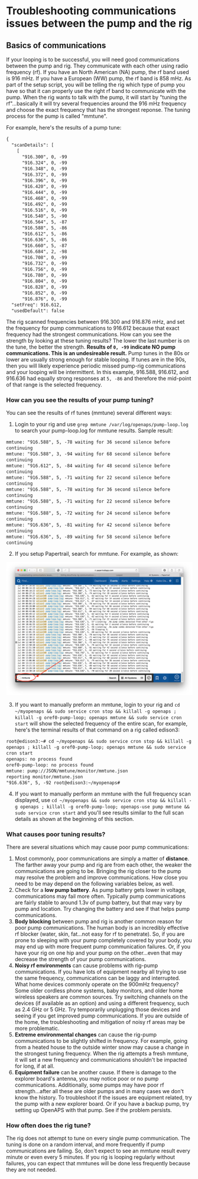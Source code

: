# Troubleshooting communications issues between the pump and the rig

## Basics of communications

If your looping is to be successful, you will need good communications between the pump and rig.  They communicate with each other using radio frequency (rf).  If you have an North American (NA) pump, the rf band used is 916 mHz.  If you have a European (WW) pump, the rf band is 858 mHz.  As part of the setup script, you will be telling the rig which type of pump you have so that it can properly use the right rf band to communicate with the pump.  When the rig wants to talk with the pump, it will start by "tuning the rf"...basically it will try several frequencies around the 916 mHz frequency and choose the exact frequency that has the strongest reponse.  The tuning process for the pump is called "mmtune".

For example, here's the results of a pump tune:
```
{
  "scanDetails": [
    [
      "916.300", 0, -99
      "916.324", 0, -99
      "916.348", 0, -99
      "916.372", 0, -99
      "916.396", 0, -99
      "916.420", 0, -99
      "916.444", 0, -99
      "916.468", 0, -99
      "916.492", 0, -99
      "916.516", 0, -99
      "916.540", 5, -90
      "916.564", 5, -87
      "916.588", 5, -86
      "916.612", 5, -86
      "916.636", 5, -86
      "916.660", 5, -87
      "916.684", 2, -98
      "916.708", 0, -99
      "916.732", 0, -99
      "916.756", 0, -99
      "916.780", 0, -99
      "916.804", 0, -99
      "916.828", 0, -99
      "916.852", 0, -99
      "916.876", 0, -99
  "setFreq": 916.612, 
  "usedDefault": false
  ```
  
The rig scanned frequencies between 916.300 and 916.876 mHz, and set the frequency for pump communications to 916.612 because that exact frequency had the strongest communications.  How can you see the strength by looking at these tuning results?  The lower the last number is on the tune, the better the strength.  **Results of `0, -99` indicate NO pump communications.  This is an undesireable result.**  Pump tunes in the 80s or lower are usually strong enough for stable looping.  If tunes are in the 90s, then you will likely experience periodic missed pump-rig communications and your looping will be intermittent.  In this example, 916.588, 916.612, and 916.636 had equally strong responses at `5, -86` and therefore the mid-point of that range is the selected frequency.

### How can you see the results of your pump tuning?

You can see the results of rf tunes (mmtune) several different ways:

1. Login to your rig and use `grep mmtune /var/log/openaps/pump-loop.log` to search your pump-loop.log for mmtune results.  Sample result:
  ```
  mmtune: "916.588", 5, -78 waiting for 36 second silence before continuing
mmtune: "916.588", 3, -94 waiting for 68 second silence before continuing
mmtune: "916.612", 5, -84 waiting for 48 second silence before continuing
mmtune: "916.588", 5, -71 waiting for 22 second silence before continuing
mmtune: "916.588", 5, -78 waiting for 36 second silence before continuing
mmtune: "916.588", 5, -71 waiting for 22 second silence before continuing
mmtune: "916.588", 5, -72 waiting for 24 second silence before continuing
mmtune: "916.636", 5, -81 waiting for 42 second silence before continuing
mmtune: "916.636", 5, -89 waiting for 58 second silence before continuing
```

2. If you setup Papertrail, search for mmtune.  For example, as shown:

![Papertrail mmtune results](../Images/papertrail-mmtune-sample.png) 


3. If you want to manually preform an mmtune, login to your rig and `cd ~/myopenaps && sudo service cron stop && killall -g openaps ; killall -g oref0-pump-loop; openaps mmtune && sudo service cron start` will show the selected frequency of the entire scan, for example, here's the terminal results of that command on a rig called edison3:
  ```
  root@edison3:~# cd ~/myopenaps && sudo service cron stop && killall -g openaps ; killall -g oref0-pump-loop; openaps mmtune && sudo service cron start
openaps: no process found
oref0-pump-loop: no process found
mmtune: pump://JSON/mmtune/monitor/mmtune.json
reporting monitor/mmtune.json
"916.636", 5, -92 root@edison3:~/myopenaps#
```

4.  If you want to manually perform an mmtune with the full frequency scan displayed, use `cd ~/myopenaps && sudo service cron stop && killall -g openaps ; killall -g oref0-pump-loop; openaps-use pump mmtune && sudo service cron start` and you'll see results similar to the full scan details as shown at the beginning of this section.

### What causes poor tuning results?

There are several situations which may cause poor pump communications:

1. Most commonly, poor communications are simply a matter of **distance**.  The farther away your pump and rig are from each other, the weaker the communications are going to be.  Bringing the rig closer to the pump may resolve the problem and improve communications. How close you need to be may depend on the following variables below, as well.
2. Check for a **low pump battery**.  As pump battery gets lower in voltage, communications may fail more often.  Typically pump communications are fairly stable to around 1.3v of pump battery, but that may vary by pump and location.  Try changing the battery and see if that helps pump communications.
3. **Body blocking** between pump and rig is another common reason for poor pump communications.  The human body is an incredibly effective rf blocker (water, skin, fat...not easy for rf to penetrate).  So, if you are prone to sleeping with your pump completely covered by your body, you may end up with more frequent pump communication failures.  Or, if you have your rig on one hip and your pump on the other...even that may decrease the strength of your pump communications.
4. **Noisy rf environments** can cause problems with rig-pump communications.  If you have lots of equipment nearby all trying to use the same frequency, communications can be laggy and interrupted.  What home devices commonly operate on the 900mHz frequency?  Some older cordless phone systems, baby monitors, and older home wireless speakers are common sources.  Try switching channels on the devices (if available as an option) and using a different frequency, such as 2.4 GHz or 5 GHz.  Try temporarily unplugging those devices and seeing if you get improved pump communications.  If you are outside of the home, the troubleshooting and mitigation of noisy rf areas may be more problematic.
5. **Extreme environmental changes** can cause the rig-pump communications to be slightly shifted in frequency.  For example, going from a heated house to the outside winter snow may cause a change in the strongest tuning frequency.  When the rig attempts a fresh mmtune, it will set a new frequency and communications shouldn't be impacted for long, if at all.
6. **Equipment failure** can be another cause.  If there is damage to the explorer board's antenna, you may notice poor or no pump communications.  Additionally, some pumps may have poor rf strength...after all these are older pumps and in many cases we don't know the history.  To troubleshoot if the issues are equipment related, try the pump with a new explorer board.  Or if you have a backup pump, try setting up OpenAPS with that pump.  See if the problem persists.

### How often does the rig tune?

The rig does not attempt to tune on every single pump communication.  The tuning is done on a random interval, and more frequently if pump communications are failing.  So, don't expect to see an mmtune result every minute or even every 5 minutes.  If you rig is looping regularly without failures, you can expect that mmtunes will be done less frequently because they are not needed.
